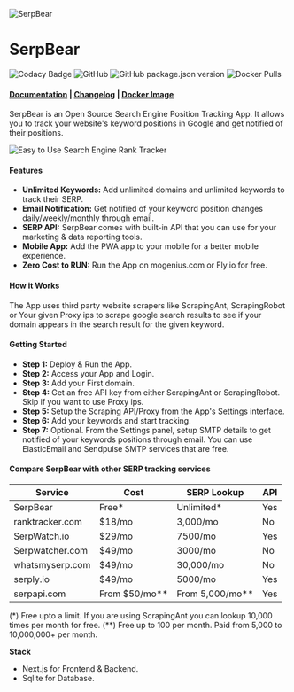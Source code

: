 ![SerpBear](https://i.imgur.com/0S2zIH3.png) 
# SerpBear

![Codacy Badge](https://app.codacy.com/project/badge/Grade/7e7a0030c3f84c6fb56a3ce6273fbc1d) ![GitHub](https://img.shields.io/github/license/towfiqi/serpbear) ![GitHub package.json version](https://img.shields.io/github/package-json/v/towfiqi/serpbear) ![Docker Pulls](https://img.shields.io/docker/pulls/towfiqi/serpbear)

#### [Documentation](https://docs.serpbear.com/) | [Changelog](https://github.com/towfiqi/serpbear/blob/main/CHANGELOG.md) | [Docker Image](https://hub.docker.com/r/towfiqi/serpbear)

SerpBear is an Open Source Search Engine Position Tracking App. It allows you to track your website's keyword positions in Google and get notified of their positions.

![Easy to Use Search Engine Rank Tracker](https://i.imgur.com/bRzpmCK.gif)

#### Features
-   **Unlimited Keywords:** Add unlimited domains and unlimited keywords to track their SERP.
-   **Email Notification:** Get notified of your keyword position changes daily/weekly/monthly through email.
-   **SERP API:** SerpBear comes with built-in API that you can use for your marketing & data reporting tools.
-   **Mobile App:** Add the PWA app to your mobile for a better mobile experience. 
-   **Zero Cost to RUN:** Run the App on mogenius.com or Fly.io for free.

#### How it Works
The App uses third party website scrapers like ScrapingAnt, ScrapingRobot or Your given Proxy ips to scrape google search results to see if your domain appears in the search result for the given keyword.

#### Getting Started
-   **Step 1:** Deploy & Run the App.
-   **Step 2:** Access your App and Login.
-   **Step 3:** Add your First domain.
-   **Step 4:** Get an free API key from either ScrapingAnt or ScrapingRobot. Skip if you want to use Proxy ips.
-   **Step 5:** Setup the Scraping API/Proxy from the App's Settings interface.
-   **Step 6:** Add your keywords and start tracking.
-   **Step 7:** Optional. From the Settings panel, setup SMTP details to get notified of your keywords positions through email. You can use ElasticEmail and Sendpulse SMTP services that are free.  

#### Compare SerpBear with other SERP tracking services

|Service  | Cost | SERP Lookup | API |
|--|--|--|--|
| SerpBear | Free* | Unlimited* | Yes |
| ranktracker.com | $18/mo| 3,000/mo| No |
| SerpWatch.io | $29/mo | 7500/mo | Yes |
| Serpwatcher.com | $49/mo| 3000/mo | No |
| whatsmyserp.com | $49/mo| 30,000/mo| No |
| serply.io | $49/mo | 5000/mo | Yes |
| serpapi.com | From $50/mo** | From 5,000/mo** | Yes |

(*) Free upto a limit. If you are using ScrapingAnt you can lookup 10,000 times per month for free.
(**) Free up to 100 per month. Paid from 5,000 to 10,000,000+ per month.

**Stack**
-   Next.js for Frontend & Backend.  
-   Sqlite for Database.
